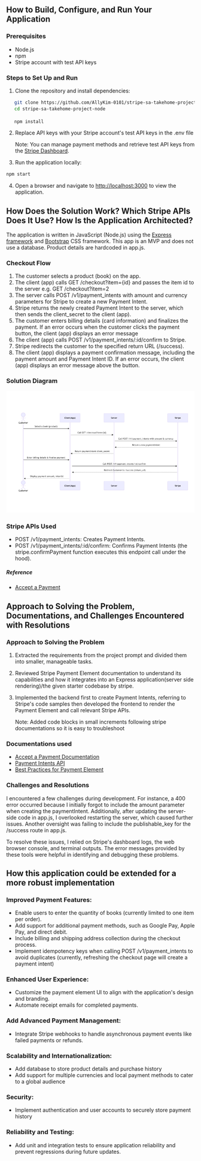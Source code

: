 ## How to Build, Configure, and Run Your Application

### Prerequisites

- Node.js
- npm
- Stripe account with test API keys

### Steps to Set Up and Run

1. Clone the repository and install dependencies:

```bash
   git clone https://github.com/AllyKim-0101/stripe-sa-takehome-project-node
   cd stripe-sa-takehome-project-node

   npm install
```

2. Replace API keys with your Stripe account's test API keys in the .env file

   Note: You can manage payment methods and retrieve test API keys from the [Stripe Dashboard](https://dashboard.stripe.com/).

3. Run the application locally:

```bash
npm start
```

4. Open a browser and navigate to [http://localhost:3000](http://localhost:3000) to view the application.

## How Does the Solution Work? Which Stripe APIs Does It Use? How Is the Application Architected?

The application is written in JavaScript (Node.js) using the [Express framework](https://expressjs.com/) and [Bootstrap](https://getbootstrap.com/docs/4.6/getting-started/introduction/) CSS framework. This app is an MVP and does not use a database. Product details are hardcoded in app.js.

### Checkout Flow

1. The customer selects a product (book) on the app.
2. The client (app) calls GET /checkout?item={id} and passes the item id to the server e.g. GET /checkout?item=2
3. The server calls POST /v1/payment_intents with amount and currency parameters for Stripe to create a new Payment Intent.
4. Stripe returns the newly created Payment Intent to the server, which then sends the client_secret to the client (app).
5. The customer enters billing details (card information) and finalizes the payment. If an error occurs when the customer clicks the payment button, the client (app) displays an error message
6. The client (app) calls POST /v1/payment_intents/:id/confirm to Stripe.
7. Stripe redirects the customer to the specified return URL (/success).
8. The client (app) displays a payment confirmation message, including the payment amount and Payment Intent ID.
   If an error occurs, the client (app) displays an error message above the button.

### Solution Diagram

![Alt Text](/diagram.png)

### Stripe APIs Used

- POST /v1/payment_intents: Creates Payment Intents.
- POST /v1/payment_intents/:id/confirm: Confirms Payment Intents (the stripe.confirmPayment function executes this endpoint call under the hood).

##### Reference

- [Accept a Payment](https://docs.stripe.com/payments/accept-a-payment?platform=web&ui=elements#web-create-intent)

## Approach to Solving the Problem, Documentations, and Challenges Encountered with Resolutions

### Approach to Solving the Problem

1. Extracted the requirements from the project prompt and divided them into smaller, manageable tasks.
2. Reviewed Stripe Payment Element documentation to understand its capabilities and how it integrates into an Express application(server side rendering)/the given starter codebase by stripe.
3. Implemented the backend first to create Payment Intents, referring to Stripe's code samples then developed the frontend to render the Payment Element and call relevant Stripe APIs.

   Note: Added code blocks in small increments following stripe documentations so it is easy to troubleshoot

### Documentations used

- [Accept a Payment Documentation](https://docs.stripe.com/payments/accept-a-payment?platform=web&ui=elements)
- [Payment Intents API](https://docs.stripe.com/payments/payment-intents)
- [Best Practices for Payment Element](https://docs.stripe.com/payments/payment-element/best-practices)

### Challenges and Resolutions

I encountered a few challenges during development. For instance, a 400 error occurred because I initially forgot to include the amount parameter when creating the paymentIntent. Additionally, after updating the server-side code in app.js, I overlooked restarting the server, which caused further issues. Another oversight was failing to include the publishable_key for the /success route in app.js.

To resolve these issues, I relied on Stripe's dashboard logs, the web browser console, and terminal outputs. The error messages provided by these tools were helpful in identifying and debugging these problems.

## How this application could be extended for a more robust implementation

### Improved Payment Features:

- Enable users to enter the quantity of books (currently limited to one item per order).
- Add support for additional payment methods, such as Google Pay, Apple Pay, and direct debit.
- Include billing and shipping address collection during the checkout process.
- Implement idempotency keys when calling POST /v1/payment_intents to avoid duplicates (currently, refreshing the checkout page will create a payment intent)

### Enhanced User Experience:

- Customize the payment element UI to align with the application's design and branding.
- Automate receipt emails for completed payments.

### Add Advanced Payment Management:

- Integrate Stripe webhooks to handle asynchronous payment events like failed payments or refunds.

### Scalability and Internationalization:

- Add database to store product details and purchase history
- Add support for multiple currencies and local payment methods to cater to a global audience

### Security:

- Implement authentication and user accounts to securely store payment history

### Reliability and Testing:

- Add unit and integration tests to ensure application reliability and prevent regressions during future updates.
